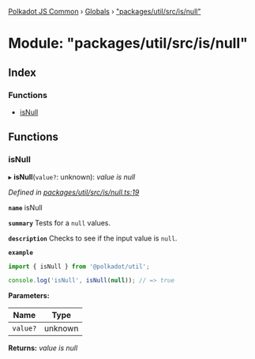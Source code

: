 [Polkadot JS Common](../README.md) › [Globals](../globals.md) › ["packages/util/src/is/null"](_packages_util_src_is_null_.md)

# Module: "packages/util/src/is/null"

## Index

### Functions

* [isNull](_packages_util_src_is_null_.md#isnull)

## Functions

###  isNull

▸ **isNull**(`value?`: unknown): *value is null*

*Defined in [packages/util/src/is/null.ts:19](https://github.com/polkadot-js/common/blob/08817d19/packages/util/src/is/null.ts#L19)*

**`name`** isNull

**`summary`** Tests for a `null` values.

**`description`** 
Checks to see if the input value is `null`.

**`example`** 
<BR>

```javascript
import { isNull } from '@polkadot/util';

console.log('isNull', isNull(null)); // => true
```

**Parameters:**

Name | Type |
------ | ------ |
`value?` | unknown |

**Returns:** *value is null*
